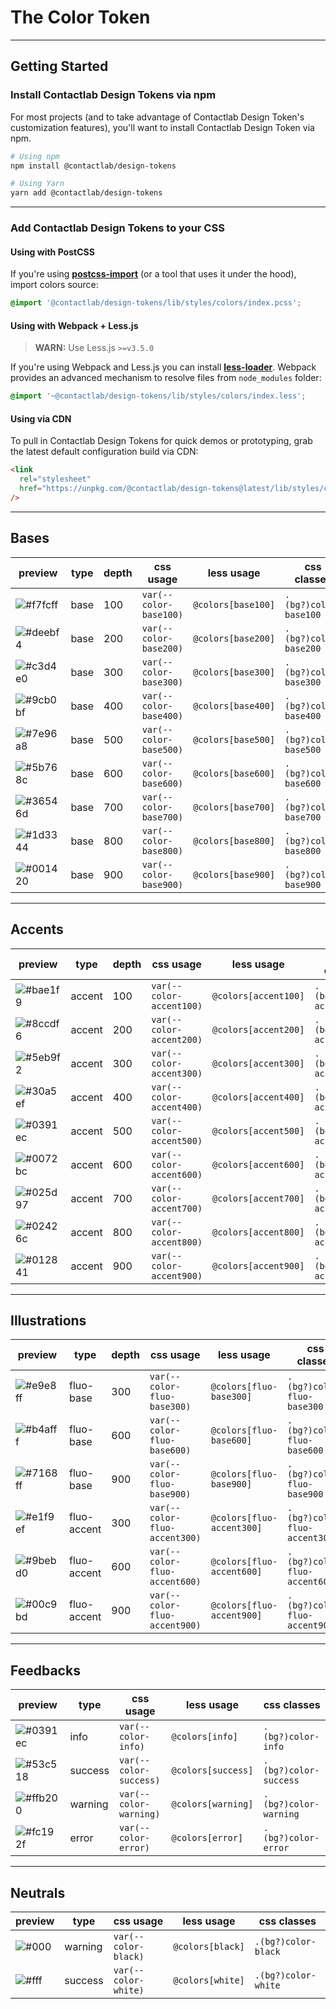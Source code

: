 # The Color Token

---

## Getting Started

### Install Contactlab Design Tokens via npm

For most projects (and to take advantage of Contactlab Design Token's customization features), you'll want to install Contactlab Design Token via npm.

```sh
# Using npm
npm install @contactlab/design-tokens

# Using Yarn
yarn add @contactlab/design-tokens
```

---

### Add Contactlab Design Tokens to your CSS

#### Using with PostCSS

If you're using **[postcss-import](https://github.com/postcss/postcss-import)** (or a tool that uses it under the hood), import colors source:

```css
@import '@contactlab/design-tokens/lib/styles/colors/index.pcss';
```

#### Using with Webpack + Less.js

> **WARN:** Use Less.js `>=v3.5.0`

If you're using Webpack and Less.js you can install **[less-loader](https://github.com/webpack-contrib/less-loader#webpack-resolver)**. Webpack provides an advanced mechanism to resolve files from `node_modules` folder:

```css
@import '~@contactlab/design-tokens/lib/styles/colors/index.less';
```

#### Using via CDN

To pull in Contactlab Design Tokens for quick demos or prototyping, grab the latest default configuration build via CDN:

```html
<link
  rel="stylesheet"
  href="https://unpkg.com/@contactlab/design-tokens@latest/lib/styles/colors/index.css"
/>
```

---

## Bases

| preview                                                     | type | depth | css usage              | less usage         | css classes           |
| ----------------------------------------------------------- | ---- | ----- | ---------------------- | ------------------ | --------------------- |
| ![#f7fcff](https://via.placeholder.com/50x25/f7fcff/f7fcff) | base | 100   | `var(--color-base100)` | `@colors[base100]` | `.(bg?)color-base100` |
| ![#deebf4](https://via.placeholder.com/50x25/deebf4/deebf4) | base | 200   | `var(--color-base200)` | `@colors[base200]` | `.(bg?)color-base200` |
| ![#c3d4e0](https://via.placeholder.com/50x25/c3d4e0/c3d4e0) | base | 300   | `var(--color-base300)` | `@colors[base300]` | `.(bg?)color-base300` |
| ![#9cb0bf](https://via.placeholder.com/50x25/9cb0bf/9cb0bf) | base | 400   | `var(--color-base400)` | `@colors[base400]` | `.(bg?)color-base400` |
| ![#7e96a8](https://via.placeholder.com/50x25/7e96a8/7e96a8) | base | 500   | `var(--color-base500)` | `@colors[base500]` | `.(bg?)color-base500` |
| ![#5b768c](https://via.placeholder.com/50x25/5b768c/5b768c) | base | 600   | `var(--color-base600)` | `@colors[base600]` | `.(bg?)color-base600` |
| ![#36546d](https://via.placeholder.com/50x25/36546d/36546d) | base | 700   | `var(--color-base700)` | `@colors[base700]` | `.(bg?)color-base700` |
| ![#1d3344](https://via.placeholder.com/50x25/1d3344/1d3344) | base | 800   | `var(--color-base800)` | `@colors[base800]` | `.(bg?)color-base800` |
| ![#001420](https://via.placeholder.com/50x25/001420/001420) | base | 900   | `var(--color-base900)` | `@colors[base900]` | `.(bg?)color-base900` |

---

## Accents

| preview                                                     | type   | depth | css usage                | less usage           | css classes             |
| ----------------------------------------------------------- | ------ | ----- | ------------------------ | -------------------- | ----------------------- |
| ![#bae1f9](https://via.placeholder.com/50x25/bae1f9/bae1f9) | accent | 100   | `var(--color-accent100)` | `@colors[accent100]` | `.(bg?)color-accent100` |
| ![#8ccdf6](https://via.placeholder.com/50x25/8ccdf6/8ccdf6) | accent | 200   | `var(--color-accent200)` | `@colors[accent200]` | `.(bg?)color-accent200` |
| ![#5eb9f2](https://via.placeholder.com/50x25/5eb9f2/5eb9f2) | accent | 300   | `var(--color-accent300)` | `@colors[accent300]` | `.(bg?)color-accent300` |
| ![#30a5ef](https://via.placeholder.com/50x25/30a5ef/30a5ef) | accent | 400   | `var(--color-accent400)` | `@colors[accent400]` | `.(bg?)color-accent400` |
| ![#0391ec](https://via.placeholder.com/50x25/0391ec/0391ec) | accent | 500   | `var(--color-accent500)` | `@colors[accent500]` | `.(bg?)color-accent500` |
| ![#0072bc](https://via.placeholder.com/50x25/0072bc/0072bc) | accent | 600   | `var(--color-accent600)` | `@colors[accent600]` | `.(bg?)color-accent600` |
| ![#025d97](https://via.placeholder.com/50x25/025d97/025d97) | accent | 700   | `var(--color-accent700)` | `@colors[accent700]` | `.(bg?)color-accent700` |
| ![#02426c](https://via.placeholder.com/50x25/02426c/02426c) | accent | 800   | `var(--color-accent800)` | `@colors[accent800]` | `.(bg?)color-accent800` |
| ![#012841](https://via.placeholder.com/50x25/012841/012841) | accent | 900   | `var(--color-accent900)` | `@colors[accent900]` | `.(bg?)color-accent900` |

---

## Illustrations

| preview                                                     | type        | depth | css usage                     | less usage                | css classes                  |
| ----------------------------------------------------------- | ----------- | ----- | ----------------------------- | ------------------------- | ---------------------------- |
| ![#e9e8ff](https://via.placeholder.com/50x25/e9e8ff/e9e8ff) | fluo-base   | 300   | `var(--color-fluo-base300)`   | `@colors[fluo-base300]`   | `.(bg?)color-fluo-base300`   |
| ![#b4afff](https://via.placeholder.com/50x25/b4afff/b4afff) | fluo-base   | 600   | `var(--color-fluo-base600)`   | `@colors[fluo-base600]`   | `.(bg?)color-fluo-base600`   |
| ![#7168ff](https://via.placeholder.com/50x25/7168ff/7168ff) | fluo-base   | 900   | `var(--color-fluo-base900)`   | `@colors[fluo-base900]`   | `.(bg?)color-fluo-base900`   |
| ![#e1f9ef](https://via.placeholder.com/50x25/e1f9ef/e1f9ef) | fluo-accent | 300   | `var(--color-fluo-accent300)` | `@colors[fluo-accent300]` | `.(bg?)color-fluo-accent300` |
| ![#9bebd0](https://via.placeholder.com/50x25/9bebd0/9bebd0) | fluo-accent | 600   | `var(--color-fluo-accent600)` | `@colors[fluo-accent600]` | `.(bg?)color-fluo-accent600` |
| ![#00c9bd](https://via.placeholder.com/50x25/00c9bd/00c9bd) | fluo-accent | 900   | `var(--color-fluo-accent900)` | `@colors[fluo-accent900]` | `.(bg?)color-fluo-accent900` |

---

## Feedbacks

| preview                                                     | type    | css usage              | less usage         | css classes           |
| ----------------------------------------------------------- | ------- | ---------------------- | ------------------ | --------------------- |
| ![#0391ec](https://via.placeholder.com/50x25/0391ec/0391ec) | info    | `var(--color-info)`    | `@colors[info]`    | `.(bg?)color-info`    |
| ![#53c518](https://via.placeholder.com/50x25/53c518/53c518) | success | `var(--color-success)` | `@colors[success]` | `.(bg?)color-success` |
| ![#ffb200](https://via.placeholder.com/50x25/ffb200/ffb200) | warning | `var(--color-warning)` | `@colors[warning]` | `.(bg?)color-warning` |
| ![#fc192f](https://via.placeholder.com/50x25/fc192f/fc192f) | error   | `var(--color-error)`   | `@colors[error]`   | `.(bg?)color-error`   |

---

## Neutrals

| preview                                            | type    | css usage            | less usage       | css classes         |
| -------------------------------------------------- | ------- | -------------------- | ---------------- | ------------------- |
| ![#000](https://via.placeholder.com/50x25/000/000) | warning | `var(--color-black)` | `@colors[black]` | `.(bg?)color-black` |
| ![#fff](https://via.placeholder.com/50x25/fff/fff) | success | `var(--color-white)` | `@colors[white]` | `.(bg?)color-white` |
